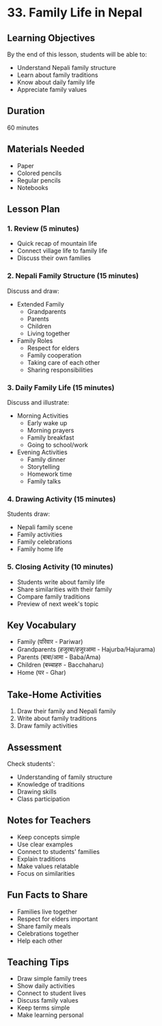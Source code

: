 # 33. Family Life in Nepal

## Learning Objectives

By the end of this lesson, students will be able to:

- Understand Nepali family structure
- Learn about family traditions
- Know about daily family life
- Appreciate family values

## Duration

60 minutes

## Materials Needed

- Paper
- Colored pencils
- Regular pencils
- Notebooks

## Lesson Plan

### 1. Review (5 minutes)

- Quick recap of mountain life
- Connect village life to family life
- Discuss their own families

### 2. Nepali Family Structure (15 minutes)

Discuss and draw:

- Extended Family
    - Grandparents
    - Parents
    - Children
    - Living together
- Family Roles
    - Respect for elders
    - Family cooperation
    - Taking care of each other
    - Sharing responsibilities

### 3. Daily Family Life (15 minutes)

Discuss and illustrate:

- Morning Activities
    - Early wake up
    - Morning prayers
    - Family breakfast
    - Going to school/work
- Evening Activities
    - Family dinner
    - Storytelling
    - Homework time
    - Family talks

### 4. Drawing Activity (15 minutes)

Students draw:

- Nepali family scene
- Family activities
- Family celebrations
- Family home life

### 5. Closing Activity (10 minutes)

- Students write about family life
- Share similarities with their family
- Compare family traditions
- Preview of next week's topic

## Key Vocabulary

- Family (परिवार - Pariwar)
- Grandparents (हजुरबा/हजुरआमा - Hajurba/Hajurama)
- Parents (बाबा/आमा - Baba/Ama)
- Children (बच्चाहरु - Bacchaharu)
- Home (घर - Ghar)

## Take-Home Activities

1. Draw their family and Nepali family
2. Write about family traditions
3. Draw family activities

## Assessment

Check students':

- Understanding of family structure
- Knowledge of traditions
- Drawing skills
- Class participation

## Notes for Teachers

- Keep concepts simple
- Use clear examples
- Connect to students' families
- Explain traditions
- Make values relatable
- Focus on similarities

## Fun Facts to Share

- Families live together
- Respect for elders important
- Share family meals
- Celebrations together
- Help each other

## Teaching Tips

- Draw simple family trees
- Show daily activities
- Connect to student lives
- Discuss family values
- Keep terms simple
- Make learning personal